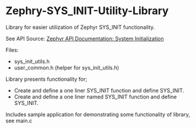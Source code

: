 # Zephry-SYS_INIT-Utility-Library
Library for easier utilization of Zephyr SYS_INIT functionality.

See API Source: [Zephyr API Documentation: System Initialization](https://docs.zephyrproject.org/apidoc/latest/group__sys__init.html)

Files: 
- sys_init_utils.h
- user_common.h    (helper for sys_init_utils.h)

Library presents functionality for;
- Create and define a one liner SYS_INIT function and define SYS_INIT.
- Create and define a one liner named SYS_INIT function and define SYS_INIT.

Includes sample application for demonstrating some functionality of library, see main.c
